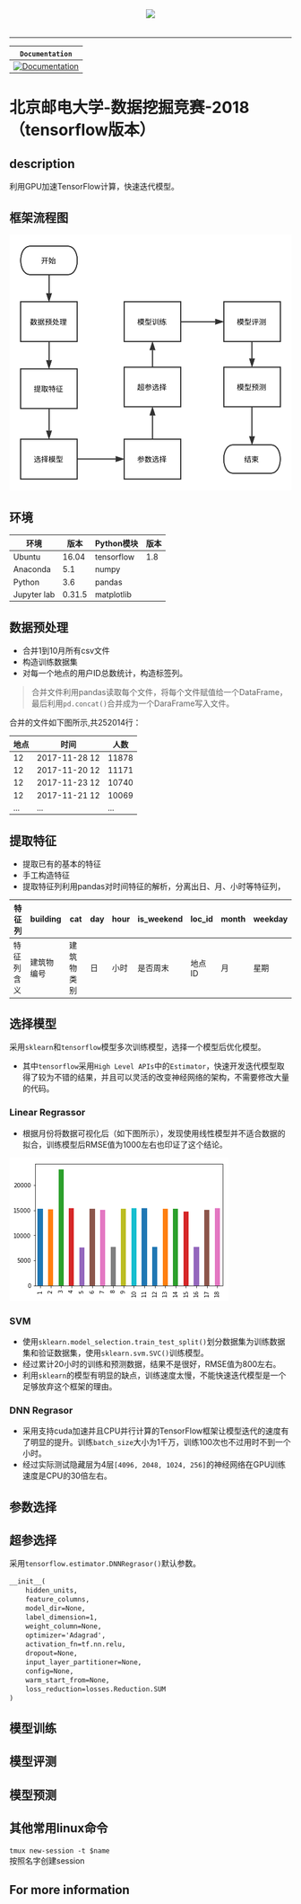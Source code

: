 <div align="center">
  <img src="https://www.tensorflow.org/images/tf_logo_transp.png"><br><br>
</div>

-----------------


| **`Documentation`** |
|-----------------|
| [![Documentation](https://img.shields.io/badge/api-reference-blue.svg)](https://www.bipt.edu.cn/) |


# 北京邮电大学-数据挖掘竞赛-2018（tensorflow版本）
## description

利用GPU加速TensorFlow计算，快速迭代模型。

## 框架流程图

![流程图](picture/流程图.svg)

## 环境

| 环境      | 版本 | Python模块    | 版本 |
| ---    | ---    | ---      | --- |
| Ubuntu | 16.04  | tensorflow | 1.8 |
| Anaconda | 5.1 | numpy|
| Python | 3.6 | pandas|
| Jupyter lab | 0.31.5 | matplotlib|

## 数据预处理

- 合并1到10月所有csv文件
- 构造训练数据集
- 对每一个地点的用户ID总数统计，构造标签列。

> 合并文件利用pandas读取每个文件，将每个文件赋值给一个DataFrame，最后利用`pd.concat()`合并成为一个DaraFrame写入文件。

合并的文件如下图所示,共252014行：

|地点|时间|人数|
|-|-|-|
|12|2017-11-28 12|11878|
|12|2017-11-20 12|11171|
|12|2017-11-23 12|10740|
|12|2017-11-21 12|10069|
|...|...|...|

## 提取特征

- 提取已有的基本的特征
- 手工构造特征
- 提取特征列利用pandas对时间特征的解析，分离出日、月、小时等特征列，

| 特征列 |building|cat|day|hour|is_weekend|	loc_id|	month|weekday|
| - | - | - | - | - | - | - | - | - |
|特征列含义|建筑物编号|建筑物类别|日|小时|是否周末|地点ID|月|星期|

## 选择模型

采用`sklearn`和`tensorflow`模型多次训练模型，选择一个模型后优化模型。

- 其中`tensorflow`采用`High Level APIs`中的`Estimator`，快速开发迭代模型取得了较为不错的结果，并且可以灵活的改变神经网络的架构，不需要修改大量的代码。

### Linear Regrassor

- 根据月份将数据可视化后（如下图所示），发现使用线性模型并不适合数据的拟合，训练模型后RMSE值为1000左右也印证了这个结论。

![月份人数](picture/月份人数.png)

### SVM

- 使用`sklearn.model_selection.train_test_split()`划分数据集为训练数据集和验证数据集，使用`sklearn.svm.SVC()`训练模型。
- 经过累计20小时的训练和预测数据，结果不是很好，RMSE值为800左右。
- 利用`sklearn`的模型有明显的缺点，训练速度太慢，不能快速迭代模型是一个足够放弃这个框架的理由。

### DNN Regrasor

- 采用支持cuda加速并且CPU并行计算的TensorFlow框架让模型迭代的速度有了明显的提升。训练`batch_size`大小为1千万，训练100次也不过用时不到一个小时。
- 经过实际测试隐藏层为4层`[4096, 2048, 1024, 256]`的神经网络在GPU训练速度是CPU的30倍左右。

## 参数选择



## 超参选择

采用`tensorflow.estimator.DNNRegrasor()`默认参数。
```
__init__(
    hidden_units,
    feature_columns,
    model_dir=None,
    label_dimension=1,
    weight_column=None,
    optimizer='Adagrad',
    activation_fn=tf.nn.relu,
    dropout=None,
    input_layer_partitioner=None,
    config=None,
    warm_start_from=None,
    loss_reduction=losses.Reduction.SUM
)

```

## 模型训练
## 模型评测
## 模型预测
## 其他常用linux命令

`tmux new-session -t $name`  
按照名字创建session


## For more information